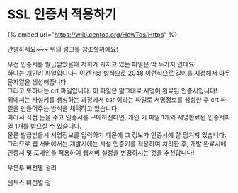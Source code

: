# SSL 인증서 적용하기



{% embed url="https://wiki.centos.org/HowTos/Https" %}

안녕하세요~~~ 위의 링크를 참조할꺼에요!

우선 인증서를 발급받았을때 저희가 가지고 있는 파일은 딱 두가지 인데요!  
하나는 개인키 파일입니다~ 이건 rsa 방식으로 2048 이런식으로 길이를 지정해서 아무 문자열을 생성해줍니다.  
그리고 또하나는 crt 파일입니다. 이 파일은 말그대로 서명이 완료된 인증서입니다!  
위에서는 사설키를 생성하는 과정에서 csr 이라는 파일로 서명정보를 생성한 후 crt 파일을 만들어주는 방식을 채택하고 있습니다.  
따라서 직접 돈을 주고 인증서를 구매하신다면, 개인 키 파일 1개와 서명완료된 인증서파일 1개를 받으실 수 있습니다.  
물론 발급받을시 서명정보를 입력하기 때문에 그 정보가 인증서에 잘 담겨져 있습니다.  
그러므로 웹 서버에서는 개발시에는 사설 인증키를 적용하여 처리한 후, 개발 완료시에 인증서 및 도메인을 적용하여 웹서버 설정을 변경하시는 것을 추천합니다!







우분투 버전별 정리

센토스 버전별 정

